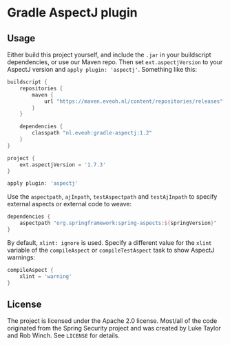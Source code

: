 Gradle AspectJ plugin
=====================

Usage
-----

Either build this project yourself, and include the `.jar` in your buildscript dependencies,
or use our Maven repo. Then set `ext.aspectjVersion` to your AspectJ version and `apply plugin: 'aspectj'`.
Something like this:

```groovy
buildscript {
    repositories {
        maven {
            url "https://maven.eveoh.nl/content/repositories/releases"
        }
    }

    dependencies {
        classpath "nl.eveoh:gradle-aspectj:1.2"
    }
}

project {
    ext.aspectjVersion = '1.7.3'
}

apply plugin: 'aspectj'
```

Use the `aspectpath`, `ajInpath`, `testAspectpath` and `testAjInpath` to specify external aspects or external code to weave:

```groovy
dependencies {
    aspectpath "org.springframework:spring-aspects:${springVersion}"
}
```

By default, `xlint: ignore` is used. Specify a different value for the `xlint` variable of the `compileAspect` or
`compileTestAspect` task to show AspectJ warnings:

```groovy
compileAspect {
    xlint = 'warning'
}
```

License
-------

The project is licensed under the Apache 2.0 license. Most/all of the code
originated from the Spring Security project and was created by Luke Taylor and 
Rob Winch. See `LICENSE` for details.
